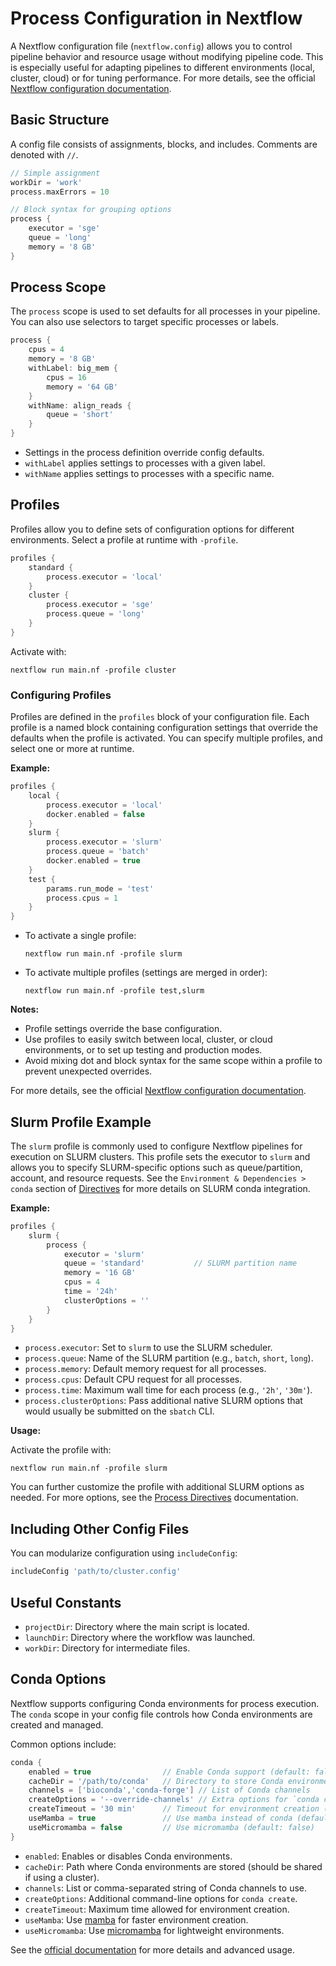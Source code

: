 # Process Configuration in Nextflow

A Nextflow configuration file (`nextflow.config`) allows you to control pipeline behavior and resource usage without modifying pipeline code. This is especially useful for adapting pipelines to different environments (local, cluster, cloud) or for tuning performance. For more details, see the official [Nextflow configuration documentation](https://www.nextflow.io/docs/latest/config.html).

## Basic Structure

A config file consists of assignments, blocks, and includes. Comments are denoted with `//`.

```groovy
// Simple assignment
workDir = 'work'
process.maxErrors = 10

// Block syntax for grouping options
process {
    executor = 'sge'
    queue = 'long'
    memory = '8 GB'
}
```

## Process Scope

The `process` scope is used to set defaults for all processes in your pipeline. You can also use selectors to target specific processes or labels.

```groovy
process {
    cpus = 4
    memory = '8 GB'
    withLabel: big_mem {
        cpus = 16
        memory = '64 GB'
    }
    withName: align_reads {
        queue = 'short'
    }
}
```

- Settings in the process definition override config defaults.
- `withLabel` applies settings to processes with a given label.
- `withName` applies settings to processes with a specific name.

## Profiles

Profiles allow you to define sets of configuration options for different environments. Select a profile at runtime with `-profile`.

```groovy
profiles {
    standard {
        process.executor = 'local'
    }
    cluster {
        process.executor = 'sge'
        process.queue = 'long'
    }
}
```

Activate with:
```
nextflow run main.nf -profile cluster
```

### Configuring Profiles

Profiles are defined in the `profiles` block of your configuration file. Each profile is a named block containing configuration settings that override the defaults when the profile is activated. You can specify multiple profiles, and select one or more at runtime.

**Example:**

```groovy
profiles {
    local {
        process.executor = 'local'
        docker.enabled = false
    }
    slurm {
        process.executor = 'slurm'
        process.queue = 'batch'
        docker.enabled = true
    }
    test {
        params.run_mode = 'test'
        process.cpus = 1
    }
}
```

- To activate a single profile:
  ```
  nextflow run main.nf -profile slurm
  ```
- To activate multiple profiles (settings are merged in order):
  ```
  nextflow run main.nf -profile test,slurm
  ```

**Notes:**
- Profile settings override the base configuration.
- Use profiles to easily switch between local, cluster, or cloud environments, or to set up testing and production modes.
- Avoid mixing dot and block syntax for the same scope within a profile to prevent unexpected overrides.

For more details, see the official [Nextflow configuration documentation](https://www.nextflow.io/docs/latest/config.html#config-profiles).

## Slurm Profile Example

The `slurm` profile is commonly used to configure Nextflow pipelines for execution on SLURM clusters. This profile sets the executor to `slurm` and allows you to specify SLURM-specific options such as queue/partition, account, and resource requests. See the `Environment & Dependencies > conda` section of [Directives](Directives.md) for more details on SLURM conda integration.

**Example:**

```groovy
profiles {
    slurm {
        process {
            executor = 'slurm'
            queue = 'standard'           // SLURM partition name
            memory = '16 GB'
            cpus = 4
            time = '24h'
            clusterOptions = ''
        }
    }
}
```

- `process.executor`: Set to `slurm` to use the SLURM scheduler.
- `process.queue`: Name of the SLURM partition (e.g., `batch`, `short`, `long`).
- `process.memory`: Default memory request for all processes.
- `process.cpus`: Default CPU request for all processes.
- `process.time`: Maximum wall time for each process (e.g., `'2h'`, `'30m'`).
- `process.clusterOptions`: Pass additional native SLURM options that would usually be submitted on the `sbatch` CLI.

**Usage:**

Activate the profile with:
```
nextflow run main.nf -profile slurm
```

You can further customize the profile with additional SLURM options as needed. For more options, see the [Process Directives](Directives.md) documentation.

## Including Other Config Files

You can modularize configuration using `includeConfig`:

```groovy
includeConfig 'path/to/cluster.config'
```

## Useful Constants

- `projectDir`: Directory where the main script is located.
- `launchDir`: Directory where the workflow was launched.
- `workDir`: Directory for intermediate files.

## Conda Options

Nextflow supports configuring Conda environments for process execution. The `conda` scope in your config file controls how Conda environments are created and managed.

Common options include:

```groovy
conda {
    enabled = true                // Enable Conda support (default: false)
    cacheDir = '/path/to/conda'   // Directory to store Conda environments
    channels = ['bioconda','conda-forge'] // List of Conda channels
    createOptions = '--override-channels' // Extra options for `conda create`
    createTimeout = '30 min'      // Timeout for environment creation (default: 20 min)
    useMamba = true               // Use mamba instead of conda (default: false)
    useMicromamba = false         // Use micromamba (default: false)
}
```

- `enabled`: Enables or disables Conda environments.
- `cacheDir`: Path where Conda environments are stored (should be shared if using a cluster).
- `channels`: List or comma-separated string of Conda channels to use.
- `createOptions`: Additional command-line options for `conda create`.
- `createTimeout`: Maximum time allowed for environment creation.
- `useMamba`: Use [mamba](https://mamba.readthedocs.io/) for faster environment creation.
- `useMicromamba`: Use [micromamba](https://micromamba.readthedocs.io/) for lightweight environments.

See the [official documentation](https://www.nextflow.io/docs/latest/conda.html) for more details and advanced usage.

